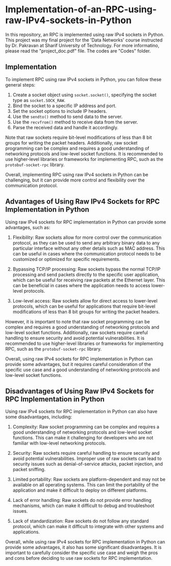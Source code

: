 # Implementation-of-an-RPC-using-raw-IPv4-sockets-in-Python
In this repository, an RPC is implemented using raw IPv4 sockets in Python. This project was my final project for the 'Data Networks' course instructed by Dr. Pakravan at Sharif University of Technology. For more informatino, please read the "project_doc.pdf" file. The codes are "Codes" folder.

## Implementation
To implement RPC using raw IPv4 sockets in Python, you can follow these general steps:
1. Create a socket object using `socket.socket()`, specifying the socket type as `socket.SOCK_RAW`.
2. Bind the socket to a specific IP address and port.
3. Set the socket options to include IP headers.
4. Use the `sendto()` method to send data to the server.
5. Use the `recvfrom()` method to receive data from the server.
6. Parse the received data and handle it accordingly.

Note that raw sockets require bit-level modifications of less than 8 bit groups for writing the packet headers. Additionally, raw socket programming can be complex and requires a good understanding of networking protocols and low-level socket functions. It is recommended to use higher-level libraries or frameworks for implementing RPC, such as the `protobuf-socket-rpc` library. 

Overall, implementing RPC using raw IPv4 sockets in Python can be challenging, but it can provide more control and flexibility over the communication protocol.

## Advantages of Using Raw IPv4 Sockets for RPC Implementation in Python
Using raw IPv4 sockets for RPC implementation in Python can provide some advantages, such as:

1. Flexibility: Raw sockets allow for more control over the communication protocol, as they can be used to send any arbitrary binary data to any particular interface without any other details such as MAC address. This can be useful in cases where the communication protocol needs to be customized or optimized for specific requirements.

2. Bypassing TCP/IP processing: Raw sockets bypass the normal TCP/IP processing and send packets directly to the specific user application, which can be useful for receiving raw packets at the Ethernet layer. This can be beneficial in cases where the application needs to access lower-level protocols.

3. Low-level access: Raw sockets allow for direct access to lower-level protocols, which can be useful for applications that require bit-level modifications of less than 8 bit groups for writing the packet headers.

However, it is important to note that raw socket programming can be complex and requires a good understanding of networking protocols and low-level socket functions. Additionally, raw sockets require careful handling to ensure security and avoid potential vulnerabilities. It is recommended to use higher-level libraries or frameworks for implementing RPC, such as the `protobuf-socket-rpc` library. 

Overall, using raw IPv4 sockets for RPC implementation in Python can provide some advantages, but it requires careful consideration of the specific use case and a good understanding of networking protocols and low-level socket functions.

## Disadvantages of Using Raw IPv4 Sockets for RPC Implementation in Python
Using raw IPv4 sockets for RPC implementation in Python can also have some disadvantages, including:

1. Complexity: Raw socket programming can be complex and requires a good understanding of networking protocols and low-level socket functions. This can make it challenging for developers who are not familiar with low-level networking protocols.

2. Security: Raw sockets require careful handling to ensure security and avoid potential vulnerabilities. Improper use of raw sockets can lead to security issues such as denial-of-service attacks, packet injection, and packet sniffing.

3. Limited portability: Raw sockets are platform-dependent and may not be available on all operating systems. This can limit the portability of the application and make it difficult to deploy on different platforms.

4. Lack of error handling: Raw sockets do not provide error handling mechanisms, which can make it difficult to debug and troubleshoot issues.

5. Lack of standardization: Raw sockets do not follow any standard protocol, which can make it difficult to integrate with other systems and applications.

Overall, while using raw IPv4 sockets for RPC implementation in Python can provide some advantages, it also has some significant disadvantages. It is important to carefully consider the specific use case and weigh the pros and cons before deciding to use raw sockets for RPC implementation.
